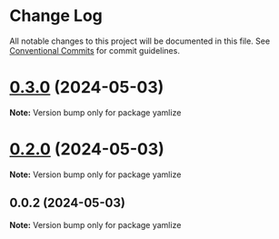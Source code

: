 # Change Log

All notable changes to this project will be documented in this file.
See [Conventional Commits](https://conventionalcommits.org) for commit guidelines.

# [0.3.0](https://github.com/cosmology-tech/yamlize/compare/yamlize@0.2.0...yamlize@0.3.0) (2024-05-03)

**Note:** Version bump only for package yamlize





# [0.2.0](https://github.com/cosmology-tech/yamlize/compare/yamlize@0.0.2...yamlize@0.2.0) (2024-05-03)

**Note:** Version bump only for package yamlize





## 0.0.2 (2024-05-03)

**Note:** Version bump only for package yamlize
